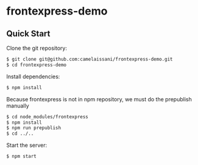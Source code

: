 # frontexpress-demo

## Quick Start

 Clone the git repository:
 
```bash
$ git clone git@github.com:camelaissani/frontexpress-demo.git
$ cd frontexpress-demo
```

 Install dependencies:

```bash
$ npm install
```

 Because frontexpress is not in npm repository, we must do the prepublish manually

```bash
$ cd node_modules/frontexpress
$ npm install
$ npm run prepublish
$ cd ../..
```

 Start the server:

```bash
$ npm start
```
